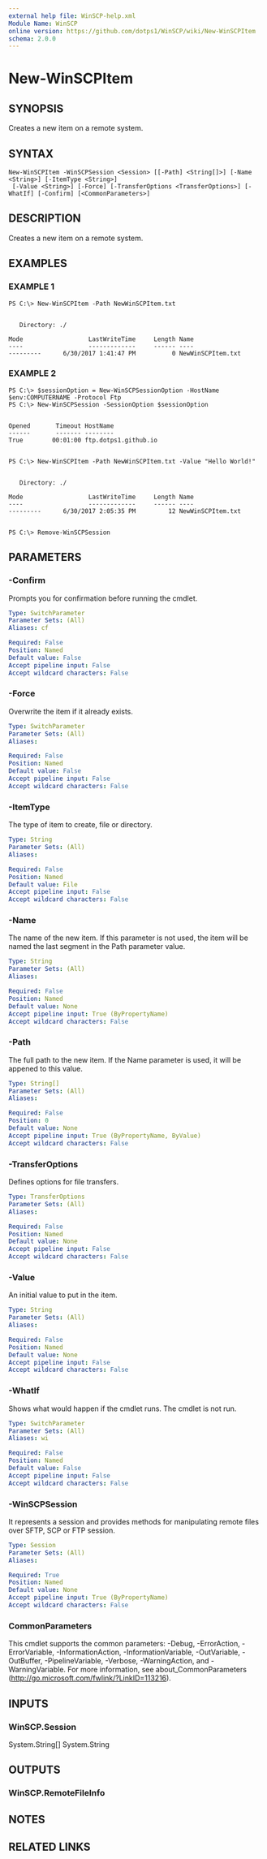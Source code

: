 ```yaml
---
external help file: WinSCP-help.xml
Module Name: WinSCP
online version: https://github.com/dotps1/WinSCP/wiki/New-WinSCPItem
schema: 2.0.0
---
```


# New-WinSCPItem

## SYNOPSIS
Creates a new item on a remote system.

## SYNTAX

```
New-WinSCPItem -WinSCPSession <Session> [[-Path] <String[]>] [-Name <String>] [-ItemType <String>]
 [-Value <String>] [-Force] [-TransferOptions <TransferOptions>] [-WhatIf] [-Confirm] [<CommonParameters>]
```

## DESCRIPTION
Creates a new item on a remote system.

## EXAMPLES

### EXAMPLE 1
```
PS C:\> New-WinSCPItem -Path NewWinSCPItem.txt


   Directory: ./

Mode                  LastWriteTime     Length Name
----                  -------------     ------ ----
---------      6/30/2017 1:41:47 PM          0 NewWinSCPItem.txt
```

### EXAMPLE 2
```
PS C:\> $sessionOption = New-WinSCPSessionOption -HostName $env:COMPUTERNAME -Protocol Ftp
PS C:\> New-WinSCPSession -SessionOption $sessionOption


Opened       Timeout HostName
------       ------- --------
True        00:01:00 ftp.dotps1.github.io


PS C:\> New-WinSCPItem -Path NewWinSCPItem.txt -Value "Hello World!"


   Directory: ./

Mode                  LastWriteTime     Length Name
----                  -------------     ------ ----
---------      6/30/2017 2:05:35 PM         12 NewWinSCPItem.txt


PS C:\> Remove-WinSCPSession
```

## PARAMETERS

### -Confirm
Prompts you for confirmation before running the cmdlet.

```yaml
Type: SwitchParameter
Parameter Sets: (All)
Aliases: cf

Required: False
Position: Named
Default value: False
Accept pipeline input: False
Accept wildcard characters: False
```

### -Force
Overwrite the item if it already exists.

```yaml
Type: SwitchParameter
Parameter Sets: (All)
Aliases:

Required: False
Position: Named
Default value: False
Accept pipeline input: False
Accept wildcard characters: False
```

### -ItemType
The type of item to create, file or directory.

```yaml
Type: String
Parameter Sets: (All)
Aliases:

Required: False
Position: Named
Default value: File
Accept pipeline input: False
Accept wildcard characters: False
```

### -Name
The name of the new item.
If this parameter is not used, the item will be named the last segment in the Path parameter value.

```yaml
Type: String
Parameter Sets: (All)
Aliases:

Required: False
Position: Named
Default value: None
Accept pipeline input: True (ByPropertyName)
Accept wildcard characters: False
```

### -Path
The full path to the new item.
If the Name parameter is used, it will be appened to this value.

```yaml
Type: String[]
Parameter Sets: (All)
Aliases:

Required: False
Position: 0
Default value: None
Accept pipeline input: True (ByPropertyName, ByValue)
Accept wildcard characters: False
```

### -TransferOptions
Defines options for file transfers.

```yaml
Type: TransferOptions
Parameter Sets: (All)
Aliases:

Required: False
Position: Named
Default value: None
Accept pipeline input: False
Accept wildcard characters: False
```

### -Value
An initial value to put in the item.

```yaml
Type: String
Parameter Sets: (All)
Aliases:

Required: False
Position: Named
Default value: None
Accept pipeline input: False
Accept wildcard characters: False
```

### -WhatIf
Shows what would happen if the cmdlet runs.
The cmdlet is not run.

```yaml
Type: SwitchParameter
Parameter Sets: (All)
Aliases: wi

Required: False
Position: Named
Default value: False
Accept pipeline input: False
Accept wildcard characters: False
```

### -WinSCPSession
It represents a session and provides methods for manipulating remote files over SFTP, SCP or FTP session.

```yaml
Type: Session
Parameter Sets: (All)
Aliases:

Required: True
Position: Named
Default value: None
Accept pipeline input: True (ByPropertyName)
Accept wildcard characters: False
```

### CommonParameters
This cmdlet supports the common parameters: -Debug, -ErrorAction, -ErrorVariable, -InformationAction, -InformationVariable, -OutVariable, -OutBuffer, -PipelineVariable, -Verbose, -WarningAction, and -WarningVariable. For more information, see about_CommonParameters (http://go.microsoft.com/fwlink/?LinkID=113216).

## INPUTS

### WinSCP.Session
System.String\[\] System.String

## OUTPUTS

### WinSCP.RemoteFileInfo

## NOTES

## RELATED LINKS
